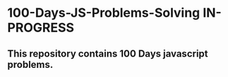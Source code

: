 # 100-Days-JS-Problems-Solving IN-PROGRESS

## This repository contains 100 Days javascript problems.
